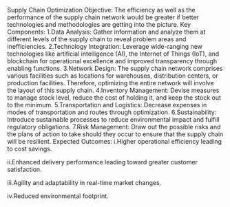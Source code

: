 Supply Chain Optimization
Objective: The efficiency as well as the performance of the supply chain network would be greater if better technologies and methodologies are getting into the picture.
Key Components:
1.Data Analysis: Gather information and analyze them at different levels of the supply chain to reveal problem areas and inefficiencies.
2.Technology Integration: Leverage wide-ranging new technologies like artificial intelligence (AI), the Internet of Things (IoT), and blockchain for operational excellence and improved transparency through enabling functions.
3.Network Design: The supply chain network comprises various facilities such as locations for warehouses, distribution centers, or production facilities. Therefore, optimizing the entire network will involve the layout of this supply chain.
4.Inventory Management: Devise measures to manage stock level, reduce the cost of holding it, and keep the stock out to the minimum.
5.Transportation and Logistics: Decrease expenses in modes of transportation and routes through optimization.
6.Sustainability: Introduce sustainable processes to reduce environmental impact and fulfill regulatory obligations.
7.Risk Management: Draw out the possible risks and the plans of action to take should they occur to ensure that the supply chain will be resilient.
Expected Outcomes:
i.Higher operational efficiency leading to cost savings.

ii.Enhanced delivery performance leading toward greater customer satisfaction.

iii.Agility and adaptability in real-time market changes.

iv.Reduced environmental footprint.
